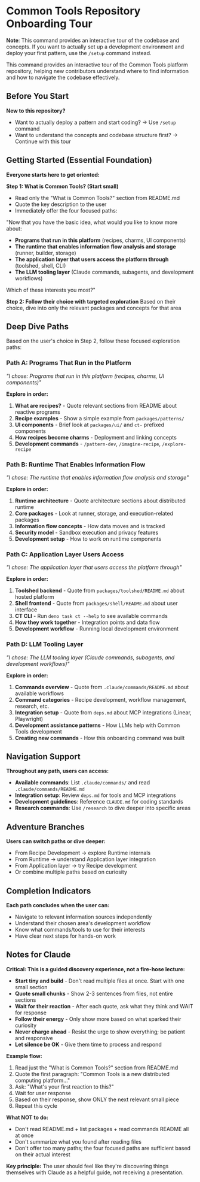 # Common Tools Repository Onboarding Tour

**Note**: This command provides an interactive tour of the codebase and concepts. If you want to actually set up a development environment and deploy your first pattern, use the `/setup` command instead.

This command provides an interactive tour of the Common Tools platform repository, helping new contributors understand where to find information and how to navigate the codebase effectively.

## Before You Start

**New to this repository?**
- Want to actually deploy a pattern and start coding? → Use `/setup` command
- Want to understand the concepts and codebase structure first? → Continue with this tour

## Getting Started (Essential Foundation)

**Everyone starts here to get oriented:**

**Step 1: What is Common Tools? (Start small)**
- Read only the "What is Common Tools?" section from README.md
- Quote the key description to the user
- Immediately offer the four focused paths:

"Now that you have the basic idea, what would you like to know more about:

- **Programs that run in this platform** (recipes, charms, UI components)
- **The runtime that enables information flow analysis and storage** (runner, builder, storage)
- **The application layer that users access the platform through** (toolshed, shell, CLI)
- **The LLM tooling layer** (Claude commands, subagents, and development workflows)

Which of these interests you most?"

**Step 2: Follow their choice with targeted exploration**
Based on their choice, dive into only the relevant packages and concepts for that area

## Deep Dive Paths

Based on the user's choice in Step 2, follow these focused exploration paths:

### Path A: Programs That Run in the Platform
*"I chose: Programs that run in this platform (recipes, charms, UI components)"*

**Explore in order:**
1. **What are recipes?** - Quote relevant sections from README about reactive programs
2. **Recipe examples** - Show a simple example from `packages/patterns/`
3. **UI components** - Brief look at `packages/ui/` and `ct-` prefixed components
4. **How recipes become charms** - Deployment and linking concepts
5. **Development commands** - `/pattern-dev`, `/imagine-recipe`, `/explore-recipe`

### Path B: Runtime That Enables Information Flow
*"I chose: The runtime that enables information flow analysis and storage"*

**Explore in order:**
1. **Runtime architecture** - Quote architecture sections about distributed runtime
2. **Core packages** - Look at runner, storage, and execution-related packages
3. **Information flow concepts** - How data moves and is tracked
4. **Security model** - Sandbox execution and privacy features
5. **Development setup** - How to work on runtime components

### Path C: Application Layer Users Access
*"I chose: The application layer that users access the platform through"*

**Explore in order:**
1. **Toolshed backend** - Quote from `packages/toolshed/README.md` about hosted platform
2. **Shell frontend** - Quote from `packages/shell/README.md` about user interface
3. **CT CLI** - Run `deno task ct --help` to see available commands
4. **How they work together** - Integration points and data flow
5. **Development workflow** - Running local development environment

### Path D: LLM Tooling Layer
*"I chose: The LLM tooling layer (Claude commands, subagents, and development workflows)"*

**Explore in order:**
1. **Commands overview** - Quote from `.claude/commands/README.md` about available workflows
2. **Command categories** - Recipe development, workflow management, research, etc.
3. **Integration setup** - Quote from `deps.md` about MCP integrations (Linear, Playwright)
4. **Development assistance patterns** - How LLMs help with Common Tools development
5. **Creating new commands** - How this onboarding command was built

## Navigation Support

**Throughout any path, users can access:**
- **Available commands**: List `.claude/commands/` and read `.claude/commands/README.md`
- **Integration setup**: Review `deps.md` for tools and MCP integrations
- **Development guidelines**: Reference `CLAUDE.md` for coding standards
- **Research commands**: Use `/research` to dive deeper into specific areas

## Adventure Branches

**Users can switch paths or dive deeper:**
- From Recipe Development → explore Runtime internals
- From Runtime → understand Application layer integration
- From Application layer → try Recipe development
- Or combine multiple paths based on curiosity

## Completion Indicators

**Each path concludes when the user can:**
- Navigate to relevant information sources independently
- Understand their chosen area's development workflow
- Know what commands/tools to use for their interests
- Have clear next steps for hands-on work

## Notes for Claude

**Critical: This is a guided discovery experience, not a fire-hose lecture:**

- **Start tiny and build** - Don't read multiple files at once. Start with one small section
- **Quote small chunks** - Show 2-3 sentences from files, not entire sections
- **Wait for their reaction** - After each quote, ask what they think and WAIT for response
- **Follow their energy** - Only show more based on what sparked their curiosity
- **Never charge ahead** - Resist the urge to show everything; be patient and responsive
- **Let silence be OK** - Give them time to process and respond

**Example flow:**
1. Read just the "What is Common Tools?" section from README.md
2. Quote the first paragraph: "Common Tools is a new distributed computing platform..."
3. Ask: "What's your first reaction to this?"
4. Wait for user response
5. Based on their response, show ONLY the next relevant small piece
6. Repeat this cycle

**What NOT to do:**
- Don't read README.md + list packages + read commands README all at once
- Don't summarize what you found after reading files
- Don't offer too many paths; the four focused paths are sufficient based on their actual interest

**Key principle:** The user should feel like they're discovering things themselves with Claude as a helpful guide, not receiving a presentation.
